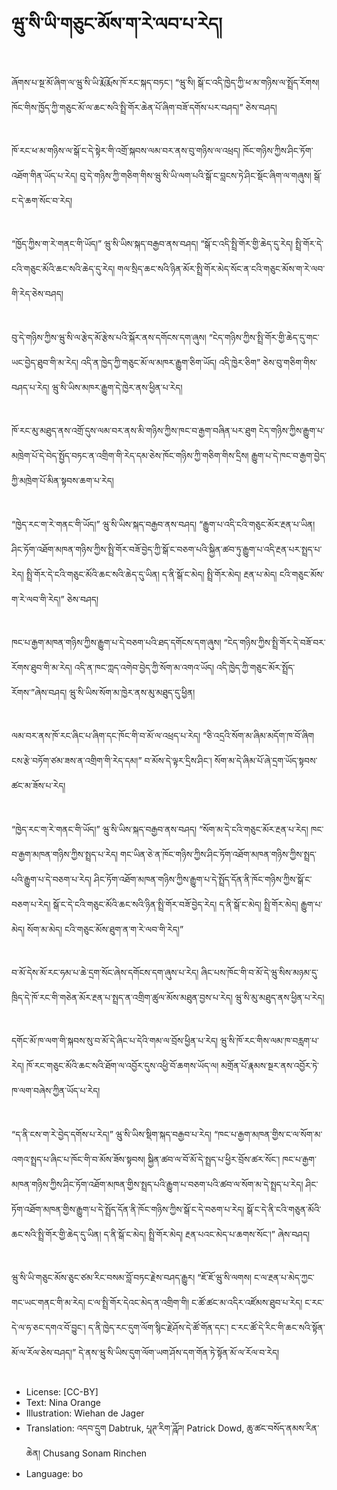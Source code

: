 # ཝུ་སི་ཡི་གཅུང་མོས་ག་རེ་ལབ་པ་རེད།

##
ཞོགས་པ་སྔ་མོ་ཞིག་ལ་ཝུ་སི་ཡི་རྨོ་རྨོས་ཁོ་རང་སྐད་བཏང་། “ཝུ་སི། སྒོ་ང་འདི་ཁྱེད་ཀྱི་ཕ་མ་གཉིས་ལ་སྤྲོད་རོགས། ཁོང་གིས་ཁྱོད་ཀྱི་གཅུང་མོ་ལ་ཆང་སའི་སྤྲི་གོར་ཆེན་པོ་ཞིག་བཟོ་དགོས་པར་བཤད།” ཅེས་བཤད།

##
ཁོ་རང་ཕ་མ་གཉིས་ལ་སྒོ་ང་དེ་སྟེར་གི་འགྲོ་སྐབས་ལམ་བར་ནས་བུ་གཉིས་ལ་འཕྲད། ཁོང་གཉིས་ཀྱིས་ཤིང་ཏོག་འཐོག་གིན་ཡོད་པ་རེད། བུ་དེ་གཉིས་ཀྱི་གཅིག་གིས་ཝུ་སི་ཡི་ལག་པའི་སྒོ་ང་བླངས་ཏེ་ཤིང་སྡོང་ཞིག་ལ་གཞུས། སྒོ་ང་དེ་ཆག་སོང་བ་རེད།

##
“ཁྱོད་ཀྱིས་ག་རེ་གནང་གི་ཡོད།” ཝུ་སི་ཡིས་སྐད་བརྒྱབ་ནས་བཤད། “སྒོ་ང་འདི་སྤྲི་གོར་གྱི་ཆེད་དུ་རེད། སྤྲི་གོར་དེ་ངའི་གཅུང་མོའི་ཆང་སའི་ཆེད་དུ་རེད། གལ་སྲིད་ཆང་སའི་ཉིན་མོར་སྤྲི་གོར་མེད་སོང་ན་ངའི་གཅུང་མོས་ག་རེ་ལབ་གི་རེད་ཅེས་བཤད།

##
བུ་དེ་གཉིས་ཀྱིས་ཝུ་སི་ལ་རྩེད་མོ་རྩེས་པའི་སྐོར་ནས་དགོངས་དག་ཞུས། “ངེད་གཉིས་ཀྱིས་སྤྲི་གོར་གྱི་ཆེད་དུ་གང་ཡང་བྱེད་ཐུབ་གི་མ་རེད། འདི་ན་ཁྱེད་ཀྱི་གཅུང་མོ་ལ་མཁར་རྒྱུག་ཅིག་ཡོད། འདི་ཁྱེར་ཅིག” ཅེས་བུ་གཅིག་གིས་བཤད་པ་རེད། ཝུ་སི་ཡིས་མཁར་རྒྱུག་དེ་ཁྱེར་ནས་ཕྱིན་པ་རེད།

##
ཁོ་རང་མུ་མཐུད་ནས་འགྲོ་དུས་ལམ་བར་ནས་མི་གཉིས་ཀྱིས་ཁང་བ་རྒྱག་བཞིན་པར་ཐུག ངེད་གཉིས་ཀྱིས་རྒྱུག་པ་མཁྲེག་པོ་དེ་བེད་སྤྱོད་བཏང་ན་འགྲིག་གི་རེད་དམ་ཅེས་ཁོང་གཉིས་ཀྱི་གཅིག་གིས་དྲིས། རྒྱུག་པ་དེ་ཁང་བ་རྒྱག་བྱེད་ཀྱི་མཁྲེག་པོ་མིན་སྟབས་ཆག་པ་རེད།

##
“ཁྱེད་རང་ག་རེ་གནང་གི་ཡོད།” ཝུ་སི་ཡིས་སྐད་བརྒྱབ་ནས་བཤད། “རྒྱུག་པ་འདི་ངའི་གཅུང་མོར་རྔན་པ་ཡིན། ཤིང་ཏོག་འཐོག་མཁན་གཉིས་ཀྱིས་སྤྲི་གོར་བཟོ་བྱེད་ཀྱི་སྒོ་ང་བཅག་པའི་སྐྱིན་ཚབ་ཏུ་རྒྱུག་པ་འདི་རྔན་པར་སྤྲད་པ་རེད། སྤྲི་གོར་དེ་ངའི་གཅུང་མོའི་ཆང་སའི་ཆེད་དུ་ཡིན། ད་ནི་སྒོ་ང་མེད། སྤྲི་གོར་མེད། རྔན་པ་མེད། ངའི་གཅུང་མོས་ག་རེ་ལབ་གི་རེད།” ཅེས་བཤད།

##
ཁང་པ་རྒྱག་མཁན་གཉིས་ཀྱིས་རྒྱུག་པ་དེ་བཅག་པའི་ཐད་དགོངས་དག་ཞུས། “ངེད་གཉིས་ཀྱིས་སྤྲི་གོར་དེ་བཟོ་བར་རོགས་ཐུབ་གི་མ་རེད། འདི་ན་ཁང་ཀླད་འགེབ་བྱེད་ཀྱི་སོག་མ་འགའ་ཡོད། འདི་ཁྱེད་ཀྱི་གཅུང་མོར་སྤྲོད་རོགས་”ཞེས་བཤད། ཝུ་སི་ཡིས་སོག་མ་ཁྱེར་ནས་མུ་མཐུད་དུ་ཕྱིན།

##
ལམ་བར་ནས་ཁོ་རང་ཞིང་པ་ཞིག་དང་ཁོང་གི་བ་མོ་ལ་འཕྲད་པ་རེད། “ཅི་འདྲའི་སོག་མ་ཞིམ་མདོག་ཁ་བོ་ཞིག ངས་རྩེ་བཏོག་ཙམ་ཟས་ན་འགྲིག་གི་རེད་དམ།” བ་མོས་དེ་ལྟར་དྲིས་ཤིང་། སོག་མ་དེ་ཞིམ་པོ་ཞེ་དྲག་ཡོད་སྟབས་ཚང་མ་ཟོས་པ་རེད།

##
“ཁྱེད་རང་ག་རེ་གནང་གི་ཡོད།” ཝུ་སི་ཡིས་སྐད་བརྒྱབ་ནས་བཤད། “སོག་མ་དེ་ངའི་གཅུང་མོར་རྔན་པ་རེད། ཁང་བ་རྒྱག་མཁན་གཉིས་ཀྱིས་སྤྲད་པ་རེད། གང་ཡིན་ཅེ་ན་ཁོང་གཉིས་ཀྱིས་ཤིང་ཏོག་འཐོག་མཁན་གཉིས་ཀྱིས་སྤྲད་པའི་རྒྱུག་པ་དེ་བཅག་པ་རེད། ཤིང་ཏོག་འཐོག་མཁན་གཉིས་ཀྱིས་རྒྱུག་པ་དེ་སྤྲོད་དོན་ནི་ཁོང་གཉིས་ཀྱིས་སྒོ་ང་བཅག་པ་རེད། སྒོ་ང་དེ་ངའི་གཅུང་མོའི་ཆང་སའི་ཉིན་སྤྲི་གོར་བཟོ་བྱེད་རེད། ད་ནི་སྒོ་ང་མེད། སྤྲི་གོར་མེད། རྒྱུག་པ་མེད། སོག་མ་མེད། ངའི་གཅུང་མོས་ཐུག་ན་ག་རེ་ལབ་གི་རེད།”

##
བ་མོ་དེས་མོ་རང་ཧམ་པ་ཆེ་དྲག་སོང་ཞེས་དགོངས་དག་ཞུས་པ་རེད། ཞིང་པས་ཁོང་གི་བ་མོ་དེ་ཝུ་སིས་མཉམ་དུ་ཁྲིད་དེ་ཁོ་རང་གི་གཅེན་མོར་རྔན་པ་སྤྲད་ན་འགྲིག་ཚུལ་མོས་མཐུན་བྱས་པ་རེད། ཝུ་སི་མུ་མཐུད་ནས་ཕྱིན་པ་རེད།

##
དགོང་མོ་ཁ་ལག་གི་སྐབས་སུ་བ་མོ་དེ་ཞིང་པ་དེའི་གམ་ལ་བྲོས་ཕྱིན་པ་རེད། ཝུ་སི་ཁོ་རང་གིས་ལམ་ཁ་བརླག་པ་རེད། ཁོ་རང་གཅུང་མོའི་ཆང་སའི་ཐོག་ལ་འབྱོར་དུས་འཕྱི་བོ་ཆགས་ཡོད་ལ། མགྲོན་པོ་རྣམས་སྔར་ནས་འབྱོར་ཏེ་ཁ་ལག་བཞེས་ཀྱིན་ཡོད་པ་རེད།

##
“ད་ནི་ངས་ག་རེ་བྱེད་དགོས་པ་རེད།” ཝུ་སི་ཡིས་སྡིག་སྐད་བརྒྱབ་པ་རེད། “ཁང་པ་རྒྱག་མཁན་གྱིས་ང་ལ་སོག་མ་འགའ་སྤྲད་པ་ཞིང་པ་ཁོང་གི་བ་མོས་ཟོས་སྟབས། སྐྱིན་ཚབ་ལ་བོ་མོ་དེ་སྤྲད་པ་ཕྱིར་བྲོས་ཚར་སོང་། ཁང་པ་རྒྱག་མཁན་གཉིས་ཀྱིས་ཤིང་ཏོག་འཐོག་མཁན་གྱིས་སྤྲད་པའི་རྒྱུག་པ་བཅག་པའི་ཚབ་ལ་སོག་མ་དེ་སྤྲད་པ་རེད། ཤིང་ཏོག་འཐོག་མཁན་གྱིས་རྒྱུག་པ་དེ་སྤྲོད་དོན་ནི་ཁོང་གཉིས་ཀྱིས་སྒོ་ང་དེ་བཅག་པ་རེད། སྒོ་ང་དེ་ནི་ངའི་གཅུན་མོའི་ཆང་སའི་སྤྲི་གོར་གྱི་ཆེད་དུ་ཡིན། ད་ནི་སྒོ་ང་མེད། སྤྲི་གོར་མེད། རྔན་པའང་མེད་པ་ཆགས་སོང་།” ཞེས་བཤད།

##
ཝུ་སི་ཡི་གཅུང་མོས་ཅུང་ཙམ་རིང་བསམ་བློ་བཏང་རྗེས་བཤད་རྒྱུར། “ཇོ་ཇོ་ཝུ་སི་ལགས། ང་ལ་རྔན་པ་མེད་ཀྱང་གང་ཡང་གནང་གི་མ་རེད། ང་ལ་སྤྲི་གོར་དེའང་མེད་ན་འགྲིག་གི། ང་ཚོ་ཚང་མ་འདིར་འཛོམས་ཐུབ་པ་རེད། ང་རང་དེ་ལ་ཧ་ཅང་དགའ་བོ་བྱུང་། ད་ནི་ཁྱེད་རང་དུག་ལོག་སྙིང་རྗེ་ཤོས་དེ་ཚོ་གོན་དང་། ང་རང་ཚོ་དེ་རིང་གི་ཆང་སའི་སྟོན་མོ་ལ་རོལ་ཅེས་བཤད།” དེ་ནས་ཝུ་སི་ཡིས་དུག་ལོག་ཡག་ཤོས་དག་གོན་ཏེ་སྟོན་མོ་ལ་རོལ་བ་རེད།

##
* License: [CC-BY]
* Text: Nina Orange
* Illustration: Wiehan de Jager
* Translation: འདབ་དྲུག Dabtruk, པཱཊ་རིག་ཌཱོཌ། Patrick Dowd, ཆུ་ཚང་བསོད་ནམས་རིན་ཆེན། Chusang Sonam Rinchen
* Language: bo
